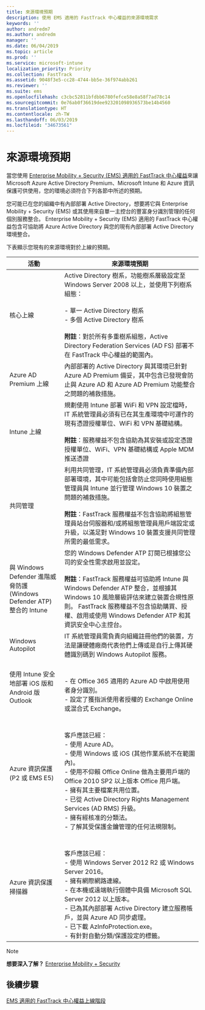 ```yaml
---
title: 來源環境預期
description: 使用 EMS 適用的 FastTrack 中心權益的來源環境需求
keywords: ''
author: andredm7
ms.author: andredm
manager: ''
ms.date: 06/04/2019
ms.topic: article
ms.prod: ''
ms.service: microsoft-intune
localization_priority: Priority
ms.collection: FastTrack
ms.assetid: 9048f3e5-cc28-4744-bb5e-36f974abb261
ms.reviewer: ''
ms.suite: ems
ms.openlocfilehash: c3cbc52811bfdbb6780fefce58e8a58f7ad78c14
ms.sourcegitcommit: 0e76ab0f36619dee923201098936573be14b4560
ms.translationtype: HT
ms.contentlocale: zh-TW
ms.lasthandoff: 06/03/2019
ms.locfileid: "34673561"
---
```

# <a name="source-environment-expectations"></a>來源環境預期

當您使用 [Enterprise Mobility + Security (EMS) 適用的 FastTrack 中心權益](EMS-fasttrack-benefit-for-EMS.md)來讓 Microsoft Azure Active Directory Premium、Microsoft Intune 和 Azure 資訊保護可供使用，您的環境必須符合下列各節中所述的預期。

您可能已在您的組織中有內部部署 Active Directory，想要將它與 Enterprise Mobility + Security (EMS) 或其使用來自單一主控台的豐富身分識別管理的任何個別服務整合。 Enterprise Mobility + Security (EMS) 適用的 FastTrack 中心權益包含可協助將 Azure Active Directory 與您的現有內部部署 Active Directory 環境整合。

下表顯示您現有的來源環境對於上線的預期。

|活動|來源環境預期|
|------------|----------------------------------|
|核心上線|Active Directory 樹系，功能樹系層級設定至 Windows Server 2008 以上，並使用下列樹系組態：<br /><br />- 單一 Active Directory 樹系<br />- 多個 Active Directory 樹系 </br></br>**附註**：對於所有多重樹系組態，Active Directory Federation Services (AD FS) 部署不在 FastTrack 中心權益的範圍內。|
|Azure AD Premium 上線|內部部署的 Active Directory 與其環境已針對 Azure AD Premium 備妥，其中包含已發現會防止與 Azure AD 和 Azure AD Premium 功能整合之問題的補救措施。|
|Intune 上線| 規劃使用 Intune 部署 WiFi 和 VPN 設定檔時，IT 系統管理員必須有已在其生產環境中可運作的現有憑證授權單位、WiFi 和 VPN 基礎結構。<br /><br /> **附註**：服務權益不包含協助為其安裝或設定憑證授權單位、WiFi、VPN 基礎結構或 Apple MDM 推送憑證  |
|共同管理|利用共同管理，IT 系統管理員必須負責準備內部部署環境，其中可能包括會防止您同時使用組態管理員與 Intune 並行管理 Windows 10 裝置之問題的補救措施。<br /><br />**附註**：FastTrack 服務權益不包含協助將組態管理員站台伺服器和/或將組態管理員用戶端設定或升級，以滿足對 Windows 10 裝置支援共同管理所需的最低需求。 |
|與 Windows Defender 進階威脅防護 (Windows Defender ATP) 整合的 Intune|您的 Windows Defender ATP 訂閱已根據您公司的安全性需求啟用並設定。<br /><br />**附註**：FastTrack 服務權益可協助將 Intune 與 Windows Defender ATP 整合，並根據其 Windows 10 風險層級評估來建立裝置合規性原則。 FastTrack 服務權益不包含協助購買、授權、啟用或使用 Windows Defender ATP 和其資訊安全中心主控台。 |
|Windows Autopilot|IT 系統管理員需負責向組織註冊他們的裝置，方法是讓硬體廠商代表他們上傳或是自行上傳其硬體識別碼到 Windows Autopilot 服務。 |
|使用 Intune 安全地部署 iOS 版和 Android 版Outlook|<br /><br />- 在 Office 365 適用的 Azure AD 中啟用使用者身分識別。<br />- 設定了獲指派使用者授權的 Exchange Online 或混合式 Exchange。<br />|
|Azure 資訊保護 (P2 或 EMS E5)|<br /><br />客戶應該已經： <br /> - 使用 Azure AD。<br />- 使用 Windows 或 iOS (其他作業系統不在範圍內)。<br /> - 使用不仰賴 Office Online 做為主要用戶端的 Office 2010 SP2 以上版本 Office 用戶端。 <br /> - 擁有其主要檔案共用位置。  <br /> - 已從 Active Directory Rights Management Services (AD RMS) 升級。 <br /> - 擁有經核准的分類法。 <br /> - 了解其受保護金鑰管理的任何法規限制。 <br />|
|Azure 資訊保護掃描器|<br /><br /> 客戶應該已經： <br /> - 使用 Windows Server 2012 R2 或 Windows Server 2016。<br /> - 擁有網際網路連線。 <br /> - 在本機或遠端執行個體中具備 Microsoft SQL Server 2012 以上版本。  <br /> - 已為其內部部署 Active Directory 建立服務帳戶，並與 Azure AD 同步處理。  <br /> - 已下載 AzInfoProtection.exe。 <br /> - 有針對自動分類/保護設定的標籤。<br />|

> [!NOTE]
> **想要深入了解？**
> [Enterprise Mobility + Security](https://www.microsoft.com/cloud-platform/enterprise-mobility)

## <a name="next-steps"></a>後續步驟

[EMS 適用的 FastTrack 中心權益上線階段](EMS-onboarding-phases.md)
